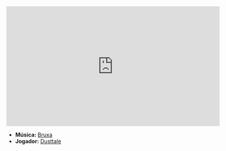 <iframe width="560" height="315" src="https://www.youtube.com/embed/RoqYX1VyvpY?si=eDX5RbGD4I3yxQma" title="YouTube video player" frameborder="0" allow="accelerometer; autoplay; clipboard-write; encrypted-media; gyroscope; picture-in-picture; web-share" referrerpolicy="strict-origin-when-cross-origin" allowfullscreen></iframe>

- **Música:** [Bruxa](content/Músicas/Bruxa.md)
- **Jogador:** [Dusttale](content/Jogadores/Dusttale.md)